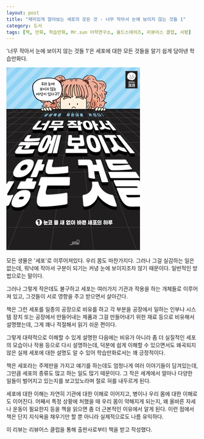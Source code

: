 ```yaml
---
layout: post
title: "재미있게 알아보는 세포의 모든 것 - 너무 작아서 눈에 보이지 않는 것들 1"
category: 도서
tags: [책, 만화, 학습만화, Mr.sun 어학연구소, 올드스테어즈, 리뷰어스 클럽, 서평]
---
```


'너무 작아서 눈에 보이지 않는 것들 1'은
세포에 대한 모든 것들을 알기 쉽게 담아낸 학습만화다.

![표지](/images/book/things-that-are-too-small-to-see-1-comic-book-h480.jpg)

﻿모든 생물은 '세포'로 이루어져있다.
우리 몸도 마찬가지다.
그러나 그걸 실감하는 일은 없는데,
워낙에 작아서 구분이 되기는 커녕 눈에 보이지조차 않기 때문이다.
일반적인 방법으로는 말이다.

그러나 그렇게 작은데도 불구하고 세포는 여러가지 기관과 작용을 하는 개체들로 이루어져 있고,
그것들이 서로 영향을 주고 받으면서 살아간다.

책은 그런 세포를 일종의 공장으로 비유를 하고
각 부분을 공장에서 일하는 인부나 시스템 장치
또는 공장에서 만들어내는 제품과 그걸 만들어내기 위한 재료 등으로 비유해서 설명했는데,
그게 꽤나 적절해서 읽기 쉬운 편이다.

그렇게 대략적으로 이해할 수 있게 설명한 다음에는
비유가 아니라 좀 더 실질적인 세포의 모습이나 작용 등으로 다시 설명하는데,
덕분에 쉽게 이해할 수 있으면서도 왜곡되지 않은 실제 세포에 대한 설명도 알 수 있어
학습만화로서는 꽤 긍정적이다.

책은 세포라는 주제만을 가지고 얘기를 하는데도 엄청나게 여러 이야기들이 담겨있는데,
그만큼 세포의 종류도 많고 하는 일도 많기 때문이다.
그 작은 세계에서 얼마나 다양한 일들이 벌어지고 있는지를 보고있노라며 절로 혀를 내두르게 된다.

세포에 대한 이해는 자연히 기관에 대한 이해로 이어지고, 병이나 우리 몸에 대한 이해로도 이어진다.
어째서 특정 상황에 처했을 때 우리 몸이 약해지게 되는지,
왜 올바른 자세나 운동이 필요한지 등을 책을 읽으면 좀 더 근본적인 이유에서 알게 된다.
이런 점에서 책은 단지 지식욕을 채우기만 할 뿐 아니라 실제적으로도 나름 유익하다.



<div class="im im-info">
이 리뷰는 리뷰어스 클럽을 통해 출판사로부터 책을 받고 작성했다.
</div>
